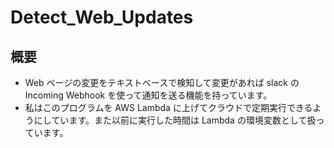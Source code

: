 # Detect_Web_Updates

## 概要

- Web ページの変更をテキストベースで検知して変更があれば slack の Incoming Webhook を使って通知を送る機能を持っています。
- 私はこのプログラムを AWS Lambda に上げてクラウドで定期実行できるようにしています。また以前に実行した時間は Lambda の環境変数として扱っています。
